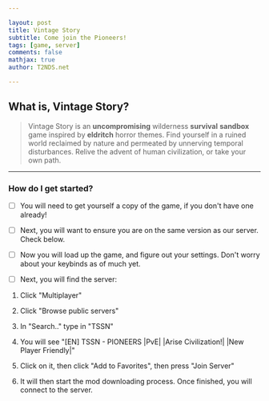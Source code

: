 ```yaml
---

layout: post
title: Vintage Story
subtitle: Come join the Pioneers!
tags: [game, server]
comments: false
mathjax: true
author: T2NDS.net

---
```


## What is, Vintage Story?

> Vintage Story is an **uncompromising** wilderness **survival** **sandbox** game inspired by **eldritch** horror themes. Find yourself in a ruined world reclaimed by nature and permeated by unnerving temporal disturbances. Relive the advent of human civilization, or take your own path.

---

### How do I get started?

- [ ]  You will need to get yourself a copy of the game, if you don't have one already!

- [ ]  Next, you will want to ensure you are on the same version as our server. Check below.

- [ ]  Now you will load up the game, and figure out your settings. Don't worry about your keybinds as of much yet.

- [ ]  Next, you will find the server:
1.  Click "Multiplayer"

2. Click "Browse public servers"

3. In "Search.." type in "TSSN"

4. You will see "[EN] TSSN - PIONEERS |PvE| |Arise Civilization!| |New Player Friendly|"

5. Click on it, then click "Add to Favorites", then press "Join Server"

6. It will then start the mod downloading process. Once finished, you will connect to the server.
